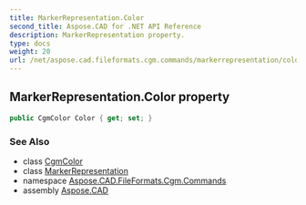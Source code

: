 ```yaml
---
title: MarkerRepresentation.Color
second_title: Aspose.CAD for .NET API Reference
description: MarkerRepresentation property. 
type: docs
weight: 20
url: /net/aspose.cad.fileformats.cgm.commands/markerrepresentation/color/
---
```

## MarkerRepresentation.Color property

```csharp
public CgmColor Color { get; set; }
```

### See Also

* class [CgmColor](../../../aspose.cad.fileformats.cgm.classes/cgmcolor/)
* class [MarkerRepresentation](../)
* namespace [Aspose.CAD.FileFormats.Cgm.Commands](../../markerrepresentation/)
* assembly [Aspose.CAD](../../../)



